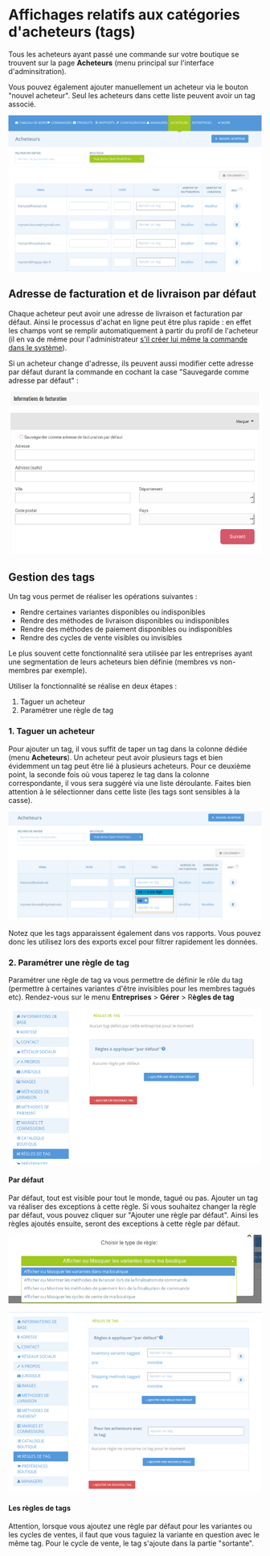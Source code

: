 # Affichages relatifs aux catégories d'acheteurs \(tags\)

Tous les acheteurs ayant passé une commande sur votre boutique se trouvent sur la page **Acheteurs** \(menu principal sur l'interface d'adminsitration\).

Vous pouvez également ajouter manuellement un acheteur via le bouton "nouvel acheteur". Seul les acheteurs dans cette liste peuvent avoir un tag associé.

![](../../../.gitbook/assets/image%20%2880%29.png)

## Adresse de facturation et de livraison par défaut

Chaque acheteur peut avoir une adresse de livraison et facturation par défaut. Ainsi le processus d'achat en ligne peut être plus rapide : en effet les champs vont se remplir automatiquement à partir du profil de l'acheteur \(il en va de même pour l'administrateur [s'il créer lui même la commande dans le système](../../commandes/manual-orders.md)\).

Si un acheteur change d'adresse, ils peuvent aussi modifier cette adresse par défaut durant la commande en cochant la case "Sauvegarde comme adresse par défaut" :

![](../../../.gitbook/assets/image%20%289%29.png)

## Gestion des tags

Un tag vous permet de réaliser les opérations suivantes :

* Rendre certaines variantes disponibles ou indisponibles
* Rendre des méthodes de livraison disponibles ou indisponibles
* Rendre des méthodes de paiement disponibles ou indisponibles
* Rendre des cycles de vente visibles ou invisibles

Le plus souvent cette fonctionnalité sera utilisée par les entreprises ayant une segmentation de leurs acheteurs bien définie \(membres vs non-membres par exemple\).

Utiliser la fonctionnalité se réalise en deux étapes :

1. Taguer un acheteur
2. Paramétrer une règle de tag

### 1. Taguer un acheteur

Pour ajouter un tag, il vous suffit de taper un tag dans la colonne dédiée \(menu **Acheteurs**\). Un acheteur peut avoir plusieurs tags et bien évidemment un tag peut être lié à plusieurs acheteurs. Pour ce deuxième point, la seconde fois où vous taperez le tag dans la colonne correspondante, il vous sera suggéré via une liste déroulante. Faites bien attention à le sélectionner dans cette liste \(les tags sont sensibles à la casse\).

![](../../../.gitbook/assets/image%20%2827%29.png)

Notez que les tags apparaissent également dans vos rapports. Vous pouvez donc les utilisez lors des exports excel pour filtrer rapidement les données.

### 2. Paramétrer une règle de tag

Paramétrer une règle de tag va vous permettre de définir le rôle du tag \(permettre à certaines variantes d'être invisibles pour les membres tagués etc\). Rendez-vous sur le menu **Entreprises** &gt; **Gérer** &gt; R**ègles de tag**

![](../../../.gitbook/assets/image%20%2833%29.png)

#### Par défaut

Par défaut, tout est visible pour tout le monde, tagué ou pas. Ajouter un tag va réaliser des exceptions à cette règle. Si vous souhaitez changer la règle par défaut, vous pouvez cliquer sur "Ajouter une règle par défaut". Ainsi les règles ajoutés ensuite, seront des exceptions à cette règle par défaut.

![](../../../.gitbook/assets/image%20%287%29.png)

![](../../../.gitbook/assets/image%20%2874%29.png)

#### Les règles de tags

Attention, lorsque vous ajoutez une règle par défaut pour les variantes ou les cycles de ventes, il faut que vous taguiez la variante en question avec le même tag. Pour le cycle de vente, le tag s'ajoute dans la partie "sortante".

#### 



